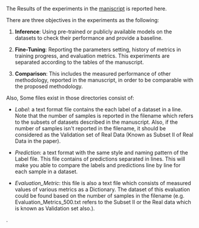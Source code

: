 The Results of the experiments in the <a href = "">maniscript</a> is reported here.

There are three objectives in the experiments as the following:
1. __Inference__: Using pre-trained or publicly available models on the datasets to check their performance and provide a baseline.

2. __Fine-Tuning__: Reporting the parameters setting, history of metrics in training progress, and evaluation metrics. This experiments are separated according to the tables of the manuscript.

3. __Comparison__: This includes the measured performance of other methodology, reported in the manuscript, in order to be comparable with the proposed methodology.


Also, Some files exist in those directories consist of:
- *Label*: a text format file contains the each label of a dataset in a line. Note that the number of samples is reported in the filename which refers to the subsets of datasets described in the manuscript. Also, if the number of samples isn't reported in the filename, it should be considered as the Validation set of Real Data (Known as Subset II of Real Data in the paper).

- *Prediction*: a text format with the same style and naming pattern of the Label file. This file contains of predictions separated in lines. This will make you able to compare the labels and predictions line by line for each sample in a dataset.

- *Evaluation_Metric*: this file is also a text file which consists of measured values of various metrics as a Dictionary. The dataset of this evaluation could be found based on the number of samples in the filename (e.g. Evaluation_Metrics_500.txt refers to the Subset II or the Real data which is known as Validation set also.).

. 
